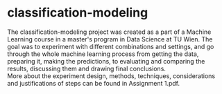 # classification-modeling

The classification-modeling project was created as a part of a Machine Learning course in a master's program in Data Science at TU Wien.
The goal was to experiment with different combinations and settings, and go through the whole machine learning process from getting the data,
preparing it, making the predictions, to evaluating and comparing the results, discussing them and drawing final conclusions.
<br>
More about the experiment design, methods, techniques, considerations and justifications of steps can be found in Assignment 1.pdf.
